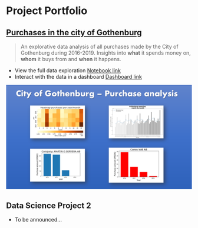 # Project Portfolio

## [Purchases in the city of Gothenburg](https://github.com/flowton/hello-world/blob/main/Github_Test.md)

> An explorative data analysis of all purchases made by the City of Gothenburg during 2016-2019. Insights into **what** it spends money on, **whom** it buys from and **when** it happens.

* View the full data exploration [Notebook link](https://nbviewer.jupyter.org/github/flowton/gbg-purchase/blob/main/notebook_gbg_invoices.ipynb)
* Interact with the data in a dashboard [Dashboard link](https://share.streamlit.io/flowton/gbg-purchase/main/app.py)

![](https://raw.githubusercontent.com/flowton/hello-world/main/front_image.png)


## Data Science Project 2

* To be announced...



